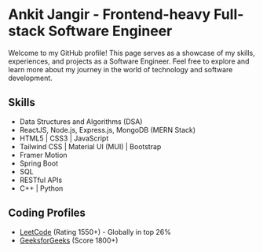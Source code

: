 # Ankit Jangir - Frontend-heavy Full-stack Software Engineer

Welcome to my GitHub profile! This page serves as a showcase of my skills, experiences, and projects as a Software Engineer. Feel free to explore and learn more about my journey in the world of technology and software development.


## Skills

- Data Structures and Algorithms (DSA)
- ReactJS, Node.js, Express.js, MongoDB (MERN Stack)
- HTML5 | CSS3 | JavaScript
- Tailwind CSS | Material UI (MUI) | Bootstrap
- Framer Motion
- Spring Boot
- SQL
- RESTful APIs
- C++ | Python

## Coding Profiles

- [LeetCode](https://leetcode.com/YourLeetCodeHandle) (Rating 1550+) - Globally in top 26%
- [GeeksforGeeks](https://auth.geeksforgeeks.org/user/YourGeeksforGeeksHandle/profile) (Score 1800+)
